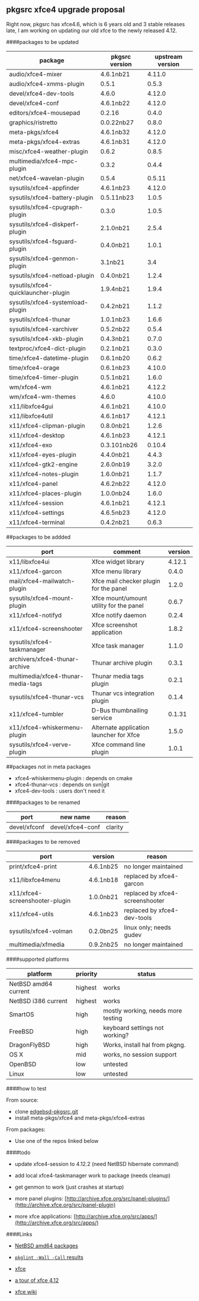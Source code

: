 ## pkgsrc xfce4 upgrade proposal

Right now, pkgsrc has xfce4.6, which is 6 years old and 3 stable releases late,
I am working on updating our old xfce to the newly released 4.12.


####packages to be updated

package  | pkgsrc version | upstream version 
---------|----------------|----------------
audio/xfce4-mixer | 4.6.1nb21 | 4.11.0
audio/xfce4-xmms-plugin | 0.5.1 | 0.5.3
devel/xfce4-dev-tools | 4.6.0 | 4.12.0
devel/xfce4-conf | 4.6.1nb22 | 4.12.0
editors/xfce4-mousepad | 0.2.16 | 0.4.0
graphics/ristretto |0.0.22nb27 | 0.8.0
meta-pkgs/xfce4 | 4.6.1nb32 | 4.12.0
meta-pkgs/xfce4-extras | 4.6.1nb31 | 4.12.0
misc/xfce4-weather-plugin | 0.6.2 | 0.8.5
multimedia/xfce4-mpc-plugin| 0.3.2 | 0.4.4
net/xfce4-wavelan-plugin| 0.5.4 | 0.5.11
sysutils/xfce4-appfinder| 4.6.1nb23 | 4.12.0
sysutils/xfce4-battery-plugin| 0.5.11nb23 | 1.0.5
sysutils/xfce4-cpugraph-plugin| 0.3.0 | 1.0.5
sysutils/xfce4-diskperf-plugin| 2.1.0nb21 | 2.5.4
sysutils/xfce4-fsguard-plugin| 0.4.0nb21 | 1.0.1
sysutils/xfce4-genmon-plugin| 3.1nb21 | 3.4
sysutils/xfce4-netload-plugin| 0.4.0nb21 | 1.2.4
sysutils/xfce4-quicklauncher-plugin|1.9.4nb21 | 1.9.4
sysutils/xfce4-systemload-plugin|0.4.2nb21 | 1.1.2
sysutils/xfce4-thunar| 1.0.1nb23 | 1.6.6
sysutils/xfce4-xarchiver| 0.5.2nb22 | 0.5.4
sysutils/xfce4-xkb-plugin| 0.4.3nb21 | 0.7.0
textproc/xfce4-dict-plugin|0.2.1nb21 | 0.3.0
time/xfce4-datetime-plugin| 0.6.1nb20 | 0.6.2
time/xfce4-orage|0.6.1nb23|4.10.0
time/xfce4-timer-plugin|0.5.1nb21|1.6.0
wm/xfce4-wm|4.6.1nb21 | 4.12.2
wm/xfce4-wm-themes|4.6.0 | 4.10.0
x11/libxfce4gui|4.6.1nb21 | 4.10.0
x11/libxfce4util|4.6.1nb17 | 4.12.1
x11/xfce4-clipman-plugin|0.8.0nb21 | 1.2.6
x11/xfce4-desktop|4.6.1nb23 | 4.12.1
x11/xfce4-exo|0.3.101nb26 | 0.10.4
x11/xfce4-eyes-plugin|4.4.0nb21|4.4.3
x11/xfce4-gtk2-engine|2.6.0nb19|3.2.0
x11/xfce4-notes-plugin|1.6.0nb21|1.1.7
x11/xfce4-panel|4.6.2nb22 | 4.12.0
x11/xfce4-places-plugin|1.0.0nb24|1.6.0
x11/xfce4-session|4.6.1nb21|4.12.1
x11/xfce4-settings|4.6.5nb23|4.12.0
x11/xfce4-terminal|0.4.2nb21|0.6.3

##packages to be addded

port|comment|version
----|-----------|--------
x11/libxfce4ui | Xfce widget library | 4.12.1
x11/xfce4-garcon | Xfce menu library | 0.4.0
mail/xfce4-mailwatch-plugin | Xfce mail checker plugin for the panel | 1.2.0
sysutils/xfce4-mount-plugin | Xfce mount/umount utility for the panel | 0.6.7
x11/xfce4-notifyd | Xfce notify daemon | 0.2.4
x11/xfce4-screenshooter | Xfce screenshot application | 1.8.2 
sysutils/xfce4-taskmanager | Xfce task manager | 1.1.0
archivers/xfce4-thunar-archive | Thunar archive plugin | 0.3.1
multimedia/xfce4-thunar-media-tags | Thunar media tags plugin | 0.2.1
sysutils/xfce4-thunar-vcs | Thunar vcs integration plugin | 0.1.4
x11/xfce4-tumbler | D-Bus thumbnailing service | 0.1.31
x11/xfce4-whiskermenu-plugin | Alternate application launcher for Xfce | 1.5.0
sysutils/xfce4-verve-plugin | Xfce command line plugin | 1.0.1

##packages not in meta packages

- xfce4-whiskermenu-plugin : depends on cmake
- xfce4-thunar-vcs : depends on svn|git
- xfce4-dev-tools : users don't need it

####packages to be renamed 


port | new name | reason
-----|----------|-------
devel/xfconf | devel/xfce4-conf | clarity

####packages to be removed 

port | version | reason
-----|---------|--------
print/xfce4-print| 4.6.1nb25 | no longer maintained
x11/libxfce4menu| 4.6.1nb18 | replaced by xfce4-garcon
x11/xfce4-screenshooter-plugin| 1.0.0nb21 | replaced by xfce4-screenshooter
x11/xfce4-utils | 4.6.1nb23 | replaced by xfce4-dev-tools
sysutils/xfce4-volman | 0.2.0bn25 | linux only; needs gudev
multimedia/xfmedia | 0.9.2nb25 | no longer maintained

####supported platforms 

platform | priority | status
---------|----------|-------
NetBSD amd64 current | highest | works
NetBSD i386 current | highest | works
SmartOS | high | mostly working, needs more testing
FreeBSD | high | keyboard settings not working?
DragonFlyBSD | high | Works, install hal from pkgng.
OS X | mid | works, no session support
OpenBSD | low | untested
Linux | low | untested

####how to test

From source:

- clone [edgebsd-pkgsrc.git](http://git.edgebsd.org/gitweb/?p=edgebsd-pkgsrc.git;a=summary)
- install meta-pkgs/xfce4 and meta-pkgs/xfce4-extras

From packages:

- Use one of the repos linked below

####todo

- update xfce4-session to 4.12.2 (need NetBSD hibernate command)

- add local xfce4-taskmanager work to package (needs cleanup)

- get genmon to work (just crashes at startup)

- more panel plugins: [http://archive.xfce.org/src/panel-plugins/](http://archive.xfce.org/src/panel-plugin)

- more xfce applications: [http://archive.xfce.org/src/apps/](http://archive.xfce.org/src/apps/)

####Links 

- [NetBSD amd64 packages](http://pkgsrc.saveosx.org/NetBSD/amd64/All/)

- [`pkglint -Wall -Call` results](http://pkgsrc.saveosx.org/xfce/pkglint-results.txt)

- [xfce](http://xfce.org/)

- [a tour of xfce 4.12](http://www.xfce.org/download/changelogs/4.12)

- [xfce wiki](https://wiki.xfce.org/)
